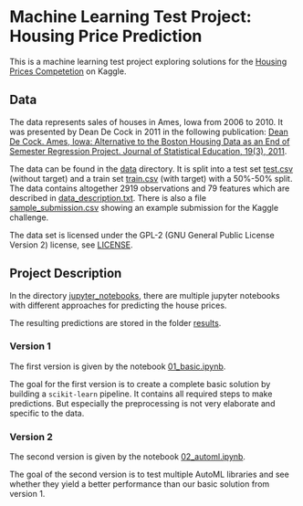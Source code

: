# Machine Learning Test Project: Housing Price Prediction

This is a machine learning test project exploring solutions for the [Housing Prices Competetion](https://www.kaggle.com/competitions/home-data-for-ml-course) on Kaggle.

## Data
The data represents sales of houses in Ames, Iowa from 2006 to 2010. It was presented by Dean De Cock in 2011 in the following publication:
[Dean De Cock. Ames, Iowa: Alternative to the Boston Housing Data as an End of Semester Regression Project. Journal of Statistical Education, 19(3), 2011](https://jse.amstat.org/v19n3/decock.pdf).

The data can be found in the [data](data/) directory. It is split into a test set [test.csv](data/test.csv) (without target) and a train set [train.csv](data/train.csv) (with target) with a 50%-50% split. The data contains altogether 2919 observations and 79 features which are described in [data_description.txt](data/data_description.txt). There is also a file [sample_submission.csv](data/sample_submission.csv) showing an example submission for the Kaggle challenge.

The data set is licensed under the GPL-2 (GNU General Public License Version 2) license, see [LICENSE](LICENSE).

## Project Description
In the directory [jupyter_notebooks](jupyter_notebooks/), there are multiple jupyter notebooks with different approaches for predicting the house prices.

The resulting predictions are stored in the folder [results](results/).

### Version 1
The first version is given by the notebook [01_basic.ipynb](jupyter_notebooks/01_basic.ipynb).

The goal for the first version is to create a complete basic solution by building a `scikit-learn` pipeline. It contains all required steps to make predictions. But especially the preprocessing is not very elaborate and specific to the data.

### Version 2
The second version is given by the notebook [02_automl.ipynb](jupyter_notebooks/01_automl.ipynb).

The goal of the second version is to test multiple AutoML libraries and see whether they yield a better performance than our basic solution from version 1.
